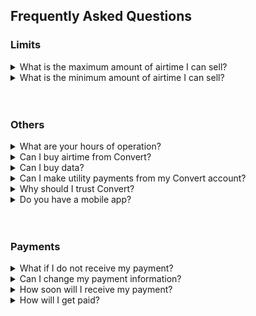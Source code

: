 ## Frequently Asked Questions

### Limits 

<details>
    <summary>
        What is the maximum amount of airtime I can sell?
    </summary>
        We currently allow a lifetime maximum of ₦10,000 for unverified users and a daily cap of ₦50,000 for verified users.
</details>

<details>
    <summary>
        What is the minimum amount of airtime I can sell?
    </summary>
        We only buy airtime of ₦1,000 and above.
</details>
<br></br>



### Others
<details>
    <summary>
        What are your hours of operation?
    </summary>
        Our support team is available from 8 a.m. to 9 p.m. on weekdays and from 10 a.m. to 7 p.m. every weekend.
</details>

<details>
    <summary>
       Can I buy airtime from Convert?
    </summary>
        This feature is still under development.
</details>
<details>
    <summary>
        Can I buy data?
    </summary>
        This feature is still under development.
</details>
<details>
    <summary>
        Can I make utility payments from my Convert account?
    </summary>
        This feature is still under development. We will notify users once it is ready.
</details>

<details>
    <summary>
        Why should I trust Convert?
    </summary>
    Convert.com.ng is a registered business in Nigeria with registration number: A3H23BC. Say hello to us at 43 Zik Avenue, Awka, Anambra State.
</details>

<details>
    <summary>
        Do you have a mobile app?
    </summary>
        We run our services through our website only.
</details>
<br></br>




### Payments

<details>
    <summary>
        What if I do not receive my payment?
    </summary>
        Please contact our support team if you do not receive your payout after 24 hours.
</details>

<details>
    <summary>
        Can I change my payment information?
    </summary>
        You can change your payment information at any time.
</details>

<details>
    <summary>
        How soon will I receive my payment?
    </summary>
        Once we confirm your airtime transfer, you should get paid in less than five minutes.
</details>

<details>
    <summary>
        How will I get paid?
    </summary>
        We will credit the account number in your profile with the appropriate payout amount.
</details>

<br></br>